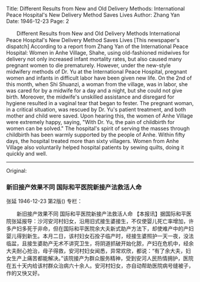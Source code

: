 Title: Different Results from New and Old Delivery Methods: International Peace Hospital's New Delivery Method Saves Lives
Author: Zhang Yan
Date: 1946-12-23
Page: 2

　　Different Results from New and Old Delivery Methods
    International Peace Hospital's New Delivery Method Saves Lives
    [This newspaper's dispatch] According to a report from Zhang Yan of the International Peace Hospital: Women in Anhe Village, Shahe, using old-fashioned midwives for delivery not only increased infant mortality rates, but also caused many pregnant women to die prematurely. However, under the new-style midwifery methods of Dr. Yu at the International Peace Hospital, pregnant women and infants in difficult labor have been given new life. On the 2nd of this month, when Shi Shuanzi, a woman from the village, was in labor, she was cared for by a midwife for a day and a night, but she could not give birth. Moreover, the midwife's unskilled assistance and disregard for hygiene resulted in a vaginal tear that began to fester. The pregnant woman, in a critical situation, was rescued by Dr. Yu's patient treatment, and both mother and child were saved. Upon hearing this, the women of Anhe Village were extremely happy, saying, "With Dr. Yu, the pain of childbirth for women can be solved." The hospital's spirit of serving the masses through childbirth has been warmly supported by the people of Anhe. Within fifty days, the hospital treated more than sixty villagers. Women from Anhe Village also voluntarily helped hospital patients by sewing quilts, doing it quickly and well.



<hr /> 

Original: 


### 新旧接产效果不同  国际和平医院新接产法救活人命
张延
1946-12-23
第2版()
专栏：

　　新旧接产效果不同
    国际和平医院新接产法救活人命
    【本报讯】据国际和平医院张延报导：沙河安河村妇女，沿用旧式接生婆接生，不仅使婴儿死亡率增加，许多产妇多死于非命，但在国际和平医院余大夫新式助产方法下，却使难产中的产妇婴儿得到新生。本月二日，该村妇女石拴子临产时，经接生婆照护一天一夜，没法临盆，且接生婆助产无术不讲究卫生，将阴道抓破开始化脓，产妇在危机中，经余大夫耐心抢治，母子得救，安河村妇女闻悉，异常欢欣，都说：“有了余大夫，妇女生产上痛苦都能解决。”该院接产为群众服务精神，受到安河人民热情拥护，医院在五十天内给该村群众治病六十余人。安河村妇女，亦自动帮助医院病号缝被子，作的又快又好。
